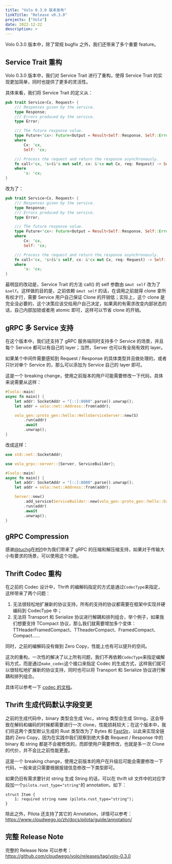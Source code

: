 ```yaml
---
title: "Volo 0.3.0 版本发布"
linkTitle: "Release v0.3.0"
projects: ["Volo"]
date: 2022-12-22
description: >
---
```


Volo 0.3.0 版本中，除了常规 bugfix 之外，我们还带来了多个重要 feature。

## Service Trait 重构

Volo 0.3.0 版本中，我们对 Service Trait 进行了重构，使得 Service Trait 的实现更加简单，同时也提供了更多的灵活性。

具体来看，我们将 Service Trait 的定义从：

```rust
pub trait Service<Cx, Request> {
    /// Responses given by the service.
    type Response;
    /// Errors produced by the service.
    type Error;

    /// The future response value.
    type Future<'cx>: Future<Output = Result<Self::Response, Self::Error>> + Send + 'cx
    where
        Cx: 'cx,
        Self: 'cx;

    /// Process the request and return the response asynchronously.
    fn call<'cx, 's>(&'s mut self, cx: &'cx mut Cx, req: Request) -> Self::Future<'cx>
    where
        's: 'cx;
}
```

改为了：

```rust
pub trait Service<Cx, Request> {
    /// Responses given by the service.
    type Response;
    /// Errors produced by the service.
    type Error;

    /// The future response value.
    type Future<'cx>: Future<Output = Result<Self::Response, Self::Error>> + Send + 'cx
    where
        Cx: 'cx,
        Self: 'cx;

    /// Process the request and return the response asynchronously.
    fn call<'cx, 's>(&'s self, cx: &'cx mut Cx, req: Request) -> Self::Future<'cx>
    where
        's: 'cx;
}
```

最明显的改动是，Service Trait 的方法 call() 的 self 参数由 `&mut self` 改为了 `&self`。这样做的目的是，之前依赖 `&mut self` 的话，在调用之前就得 clone 拿所有权才行，需要 Service 用户自己保证 Clone 的开销低；实际上，这个 clone 是完全没必要的，这个决策应该交给用户自己决定，如果真的有需求改变内部状态的话，自己内部加锁或者用 atomic 即可，这样可以节省 clone 的开销。

## gRPC 多 Service 支持

在这个版本中，我们还支持了 gRPC 服务端同时支持多个 Service 的场景，并且每个 Service 都可以有自己的 layer；当然，Server 也可以有全局有效的 layer。

如果某个中间件需要感知到 Request / Response 的具体类型并且做处理的，或者只针对单个 Service 的，那么可以添加为 Service 自己的 layer 即可。

这是一个 breaking change，使用之前版本的用户可能需要修改一下代码，具体来说需要从这样：

```rust
#[volo::main]
async fn main() {
    let addr: SocketAddr = "[::]:8080".parse().unwrap();
    let addr = volo::net::Address::from(addr);

    volo_gen::proto_gen::hello::HelloServiceServer::new(S)
        .run(addr)
        .await
        .unwrap();
}
```

改成这样：

```rust
use std::net::SocketAddr;

use volo_grpc::server::{Server, ServiceBuilder};

#[volo::main]
async fn main() {
    let addr: SocketAddr = "[::]:8080".parse().unwrap();
    let addr = volo::net::Address::from(addr);

    Server::new()
        .add_service(ServiceBuilder::new(volo_gen::proto_gen::hello::GreeterServer::new(S)).build())
        .run(addr)
        .await
        .unwrap();
}
```

## gRPC Compression

感谢[@tuchg](https://github.com/tuchg)在[#91](https://github.com/cloudwego/volo/pull/91)中为我们带来了 gRPC 的压缩和解压缩支持，如果对于传输大小有要求的场景，可以使用这个功能。

## Thrift Codec 重构

在之前的 Codec 设计中，Thrift 的编解码指定的方式是通过`CodecType`来指定，这样带来了两个问题：

1. 无法很轻松地扩展新的协议支持，所有的支持的协议都需要在框架中实现并硬编码到 CodecType 中；
2. 无法将 Transport 和 Serialize 协议进行解耦和排列组合，举个例子，如果我们想要支持 TCompact 协议，那么我们就需要增加多个变体：TTHeaderFramedCompact、TTheaderCompact、FramedCompact、Compact……

同时，之前的编解码没有做到 Zero Copy，性能上也有可以提升的空间。

这次的重构，一次性的解决了以上所有问题，我们不再依赖`CodecType`来指定编解码方式，而是通过`make_codec`这个接口来指定 Codec 的生成方式，这样我们就可以很轻松地扩展新的协议支持，同时也可以将 Transport 和 Serialize 协议进行解耦和排列组合。

具体可以参考一下 [codec 的文档](https://docs.rs/volo-thrift/latest/volo_thrift/codec/index.html)。

## Thrift 生成代码默认字段变更

之前的生成代码中，binary 类型会生成 Vec<u8>，string 类型会生成 String，这会导致在解码和编码的时候都需要进行一次 clone，性能损耗较大；在这个版本中，我们将这两个类型默认生成的 Rust 类型改为了 Bytes 和 [FastStr](https://docs.rs/faststr/latest/faststr/)，以此来实现全链路的 Zero Copy，因为在实践中我们观察到绝大多数 Request / Response 中的 binary 和 string 都是不会被修改的，而即使用户需要修改，也就是多一次 Clone 的代价，并不会比之前性能更差。

这是一个 breaking change，使用之前版本的用户在升级后可能会需要修改一下代码，一般来说只需要根据报错信息修改一下类型即可。

如果仍旧有需求要针对 string 生成 String 的话，可以在 thrift idl 文件中的对应字段加一个`pilota.rust_type="string"`的 annotation，如下：

```thrift
struct Item {
    1: required string name (pilota.rust_type="string");
}
```

除此之外，Pilota 还支持了其它的 Annotation，详情可以参考：https://www.cloudwego.io/zh/docs/pilota/guide/annotation/

## 完整 Release Note

完整的 Release Note 可以参考：https://github.com/cloudwego/volo/releases/tag/volo-0.3.0
